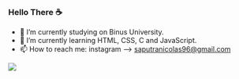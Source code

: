 ### Hello There ☕

- 📖 I’m currently studying on Binus University.
- 🌱 I’m currently learning HTML, CSS, C and JavaScript.
- 📫 How to reach me: instagram --> saputranicolas96@gmail.com

<img src = "https://github-readme-stats.vercel.app/api?username=Brandy969&&show_icons=true&title_color=A52A2A&icon_color=bb2acf&text_color=daf7dc&bg_color=151515">
